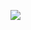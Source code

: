 [![](https://gist.githubusercontent.com/sinanatra/362cb06277d30eb0245bf818e9330e0d/raw/8250f39a6df44688a03c2fd0745e379b40f26fa6/pattern.svg)](http://giacomonanni.info/)
